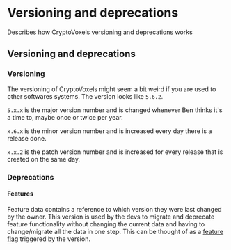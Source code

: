 # Versioning and deprecations
Describes how CryptoVoxels versioning and deprecations works

## Versioning and deprecations

### Versioning

The versioning of CryptoVoxels might seem a bit weird if you are used to other softwares systems. The version looks like `5.6.2`.

`5.x.x` is the major version number and is changed whenever Ben thinks it's a time to, maybe once or twice per year.

`x.6.x` is the minor version number and is increased every day there is a release done. 

`x.x.2` is the patch version number and is increased for every release that is created on the same day.

### Deprecations

#### Features

Feature data contains a reference to which version they were last changed by the owner. This version is used by the devs to migrate and deprecate feature functionality without changing the current data and having to change/migrate all the data in one step. This can be thought of as a [feature flag](https://martinfowler.com/articles/feature-toggles.html) triggered by the version.
 